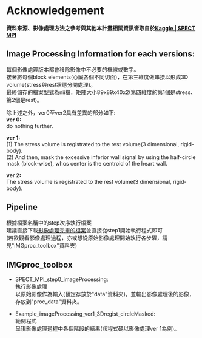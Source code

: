 # Acknowledgement
__資料來源、影像處理方法之參考與其他本計畫相關資訊皆取自於[Kaggle | SPECT MPI](https://www.kaggle.com/selcankaplan/spect-mpi)__    
## Image Processing Information for each versions:  
每個影像處理版本都會移除影像中不必要的框線或數字。  
接著將每個block elements(心臟各個不同切面)，在第三維度做串接以形成3D volume(stress與rest狀態分開處理)。  
最終儲存的檔案型式為nii檔，矩陣大小89x89x40x2(第四維度的第1個是stress、第2個是rest)。  

除上述之外，ver0至ver2具有差異的部分如下:  
__ver 0:__  
do nothing further.  

__ver 1:__  
(1) The stress volume is registrated to the rest volume(3 dimensional, rigid-body).  
(2) And then, mask the excessive inferior wall signal by using the half-circle mask (block-wise), whos center is the centroid of the heart wall.  

__ver 2:__   
The stress volume is registrated to the rest volume(3 dimensional, rigid-body).  

## Pipeline
根據檔案名稱中的step次序執行檔案    
建議直接下載[影像處理完畢的檔案](https://drive.google.com/drive/folders/1EdcS08BG3pkm9ZGedpNDHEJ9-gkUouEI?usp=sharing)並直接從step1開始執行程式即可   
(若欲觀看影像處理過程，亦或想從原始影像處理開始執行各步驟，請見"IMGproc_toolbox"資料夾)  

## IMGproc_toolbox
* SPECT_MPI_step0_imageProcessing:  
執行影像處理  
以原始影像作為輸入(預定存放於"data"資料夾)，並輸出影像處理後的影像，存放到"proc_data"資料夾。

* Example_imageProcessing_ver1_3Dregist_circleMasked:  
範例程式  
呈現影像處理過程中各個階段的結果(該程式碼以影像處理ver 1為例)。

